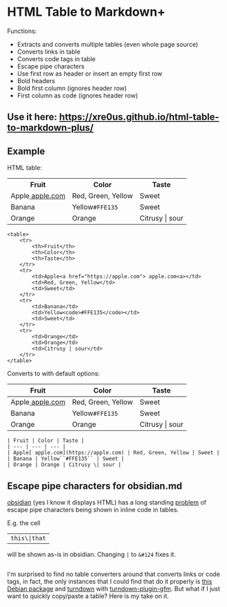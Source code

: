 # HTML Table to Markdown+

Functions:
- Extracts and converts multiple tables (even whole page source)
- Converts links in table
- Converts code tags in table
- Escape pipe characters
- Use first row as header or insert an empty first row
- Bold headers
- Bold first column (ignores header row)
- First column as code (ignores header row)

## Use it here: https://xre0us.github.io/html-table-to-markdown-plus/

## Example

HTML table:
<body>
    <table>
        <tr>
            <th>Fruit</th>
            <th>Color</th>
            <th>Taste</th>
        </tr>
        <tr>
            <td>Apple<a href="https://apple.com"> apple.com<a></td>
            <td>Red, Green, Yellow</td>
            <td>Sweet</td>
        </tr>
        <tr>
            <td>Banana</td>
            <td>Yellow<code>#FFE135</code></td>
            <td>Sweet</td>
        </tr>
        <tr>
            <td>Orange</td>
            <td>Orange</td>
            <td>Citrusy | sour</td>
        </tr>
    </table>
</body>

```
<table>
    <tr>
        <th>Fruit</th>
        <th>Color</th>
        <th>Taste</th>
    </tr>
    <tr>
        <td>Apple<a href="https://apple.com"> apple.com<a></td>
        <td>Red, Green, Yellow</td>
        <td>Sweet</td>
    </tr>
    <tr>
        <td>Banana</td>
        <td>Yellow<code>#FFE135</code></td>
        <td>Sweet</td>
    </tr>
    <tr>
        <td>Orange</td>
        <td>Orange</td>
        <td>Citrusy | sour</td>
    </tr>
</table>
```

Converts to with default options:

| Fruit | Color | Taste |
| --- | --- | --- |
| Apple[ apple.com](https://apple.com) | Red, Green, Yellow | Sweet |
| Banana | Yellow``#FFE135`` | Sweet |
| Orange | Orange | Citrusy \| sour |

```
| Fruit | Color | Taste |
| --- | --- | --- |
| Apple[ apple.com](https://apple.com) | Red, Green, Yellow | Sweet |
| Banana | Yellow``#FFE135`` | Sweet |
| Orange | Orange | Citrusy \| sour |
```
## Escape pipe characters for obsidian.md

[obsidian](https://obsidian.md/) (yes I know it displays HTML) has a long standing [problem](https://forum.obsidian.md/t/pipe-problems-in-tables-math-latex-inline-code-and-separator/3692/2) of escape pipe characters being shown in inline code in tables.

E.g. the cell
<table>
<td><code>this\|that</code></td>
</table>

will be shown as-is in obsidian. Changing `|` to `&#124` fixes it.

##
I'm surprised to find no table converters around that converts links or code tags, in fact, the only instances that I could find that do it properly is [this Debian package](https://manpages.debian.org/testing/python3-html2text/html2markdown.py3.1.en.html) and [turndown](https://github.com/mixmark-io/turndown) with [turndown-plugin-gfm](https://github.com/mixmark-io/turndown-plugin-gfm). But what if I just want to quickly copy/paste a table? Here is my take on it.